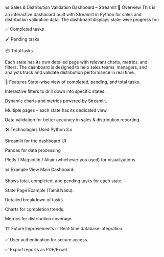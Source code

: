 📊 Sales & Distribution Validation Dashboard – Streamlit
📌 Overview
This is an interactive dashboard built with Streamlit in Python for sales and distribution validation data.
The dashboard displays state-wise progress for:

✅ Completed tasks

🖌️ Pending tasks

📦 Total tasks

Each state has its own detailed page with relevant charts, metrics, and filters.
The dashboard is designed to help sales teams, managers, and analysts track and validate distribution performance in real time.

🚀 Features
State-wise view of completed, pending, and total tasks.

Interactive filters to drill down into specific states.

Dynamic charts and metrics powered by Streamlit.

Multiple pages – each state has its dedicated view.

Data validation for better accuracy in sales & distribution reporting.

🛠️ Technologies Used
Python 3.x

Streamlit for the dashboard UI

Pandas for data processing

Plotly / Matplotlib / Altair (whichever you used) for visualizations

📊 Example View
Main Dashboard:

Shows total, completed, and pending tasks for each state.

State Page Example (Tamil Nadu):

Detailed breakdown of tasks.

Charts for completion trends.

Metrics for distribution coverage.

🏗️ Future Improvements
✅ Real-time database integration.

✅ User authentication for secure access.

✅ Export reports as PDF/Excel.
